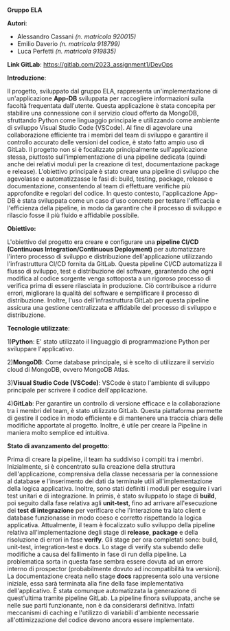 **Gruppo ELA** 

**Autori**:
- Alessandro Cassani _(n. matricola 920015)_
- Emilio Daverio _(n. matricola 918799)_
- Luca Perfetti _(n. matricola 919835)_

**Link GitLab**: https://gitlab.com/2023_assignment1/DevOps



**Introduzione**:

Il progetto, sviluppato dal gruppo ELA, rappresenta un'implementazione di un'applicazione **App-DB** sviluppata per raccogliere informazioni sulla facoltà frequentata dall'utente. Questa applicazione è stata concepita per stabilire una connessione con il servizio cloud offerto da MongoDB, sfruttando Python come linguaggio principale e utilizzando come ambiente di sviluppo  Visual Studio Code (VSCode). Al fine di agevolare una collaborazione efficiente tra i membri del team di sviluppo e garantire il controllo accurato delle versioni del codice, è stato fatto ampio uso di GitLab. Il progetto non si è focalizzato principalmente sull'applicazione stessa, piuttosto sull'implementazione di una pipeline dedicata (quindi anche dei relativi moduli per la creazione di test, documentazione package e release). L'obiettivo principale è stato creare una pipeline di sviluppo che agevolasse e automatizzasse le fasi di: build, testing, package, release e documentazione, consentendo al team di effettuare verifiche più approfondite e regolari del codice. In questo contesto, l'applicazione App-DB è stata sviluppata come un caso d'uso concreto per testare l'efficacia e l'efficienza della pipeline, in modo da garantire che il processo di sviluppo e rilascio fosse il più fluido e affidabile possibile.



**Obiettivo:**

L'obiettivo del progetto era creare e configurare una **pipeline CI/CD (Continuous Integration/Continuous Deployment)** per automatizzare l'intero processo di sviluppo e distribuzione dell'applicazione utilizzando l'infrastruttura CI/CD fornita da GitLab. 
Questa pipeline CI/CD automatizza il flusso di sviluppo, test e distribuzione del software, garantendo che ogni modifica al codice sorgente venga sottoposta a un rigoroso processo di verifica prima di essere rilasciata in produzione. Ciò contribuisce a ridurre errori, migliorare la qualità del software e semplificare il processo di distribuzione. Inoltre, l'uso dell'infrastruttura GitLab per questa pipeline assicura una gestione centralizzata e affidabile del processo di sviluppo e distribuzione.

 

**Tecnologie utilizzate**:

1)**Python**: E' stato utilizzato il linguaggio di programmazione Python per sviluppare l'applicativo. 

 
2)**MongoDB**: Come database principale, si è scelto di utilizzare il servizio cloud di MongoDB, ovvero MongoDB Atlas.


3)**Visual Studio Code (VSCode)**: VSCode è stato l'ambiente di sviluppo principale per scrivere il codice dell'applicazione.

 
4)**GitLab**: Per garantire un controllo di versione efficace e la collaborazione tra i membri del team, è stato utilizzato GitLab. Questa piattaforma permette di gestire il codice in modo efficiente e di mantenere una traccia chiara delle modifiche apportate al progetto. Inoltre, è utile per creare la Pipeline in maniera molto semplice ed intuitiva.

 

**Stato di avanzamento del progetto**:

Prima di creare la pipeline, il team ha suddiviso i compiti tra i membri. Inizialmente, si è concentrato sulla creazione della struttura dell'applicazione, comprensiva della classe necessaria per la connessione al database e l'inserimento dei dati da terminale utili all'implementazione della logica applicativa. Inoltre, sono stati definiti i moduli per eseguire i vari test unitari e di integrazione. In primis, è stato sviluppato lo stage di **build**, poi seguito dalla fase relativa agli **unit-test**, fino ad arrivare all'esecuzione dei **test di integrazione** per verificare che l'interazione tra lato client e database funzionasse in modo coeso e corretto rispettando la logica applicativa.
Attualmente, il team è focalizzato sullo sviluppo della pipeline relativa all'implementazione degli stage di **release**, **package** e della risoluzione di errori in fase **verify**.
Gli stage per ora completati sono: build, unit-test, integration-test e docs. Lo stage di verify sta subendo delle modifiche a causa del fallimento in fase di run della pipeline. La problematica sorta in questa fase sembra essere dovuta ad un errore interno di prospector (probabilmente dovuto ad incompatibilità tra versioni).
La documentazione creata nello stage **docs** rappresenta solo una versione iniziale, essa sarà terminata alla fine della fase implementativa dell'applicativo. È stata comunque automatizzata la generazione di quest'ultima tramite pipeline GitLab.
La pipeline finora sviluppata, anche se nelle sue parti funzionante, non è da considerarsi definitiva. Infatti meccanismi di caching e l'utilizzo di variabili d'ambiente necessarie all'ottimizzazione del codice devono ancora essere implementate.
